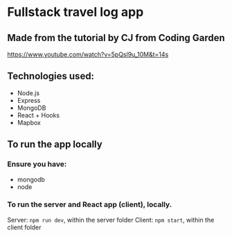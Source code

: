 # Fullstack travel log app

## Made from the tutorial by CJ from Coding Garden
https://www.youtube.com/watch?v=5pQsl9u_10M&t=14s

## Technologies used:
- Node.js
- Express
- MongoDB
- React + Hooks
- Mapbox

## To run the app locally

### Ensure you have:
- mongodb
- node

### To run the server and React app (client), locally.
Server: `npm run dev`, within the server folder
Client: `npm start`, within the client folder
